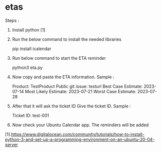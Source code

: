 # etas

Steps : 
1. Install python [1]
2. Run the below command to install the needed libraries

    pip install icalendar

3. Run below command to start the ETA reminder

    python3 eta.py

4. Now copy and paste the ETA information. Sample :

    Product: TestProduct
    Public git issue: testurl
    Best Case Estimate: 2023-07-14
    Most Likely Estimate: 2023-07-21
    Worst Case Estimate: 2023-07-28

5. After that it will ask the ticket ID Give the ticket ID. Sample : 

   Ticket ID: test-001

6. Now check your Ubuntu Calendar app. The reminders will be added

    





[1].https://www.digitalocean.com/community/tutorials/how-to-install-python-3-and-set-up-a-programming-environment-on-an-ubuntu-20-04-server
